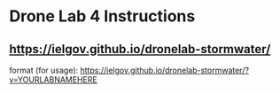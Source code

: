 # Drone Lab 4 Instructions


## https://ielgov.github.io/dronelab-stormwater/

format (for usage): 
https://ielgov.github.io/dronelab-stormwater/?v=YOURLABNAMEHERE
